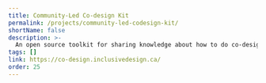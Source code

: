 ```yaml
---
title: Community-Led Co-design Kit
permalink: /projects/community-led-codesign-kit/
shortName: false
description: >-
  An open source toolkit for sharing knowledge about how to do co-design led by community members and organizations.
tags: []
link: https://co-design.inclusivedesign.ca/
order: 25
---
```

